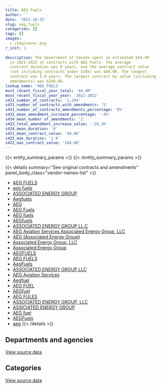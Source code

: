 ```yaml
---
title: AEG Fuels
author: ''
date: '2022-10-25'
slug: aeg_fuels
categories: []
tags: []
images:
  - /img/cover.png
r_init: |-
  
description: The Government of Canada spent an estimated $44.4M
  in 2021-2022 on contracts with AEG Fuels. The average
  contract duration was 0 years, and the average contract value
  (not including contracts under $10k) was $40.0K. The longest
  contract was 1.9 years. The largest contract by value (including
  amendments) was $248.6K.
lookup_name: 'AEG FUELS'
most_recent_fiscal_year_total: '44.4M'
most_recent_fiscal_year_year: '2021-2022'
s431_number_of_contracts: '1,294'
s431_number_of_contracts_with_amendments: '5'
s431_number_of_contracts_amendments_percentage: '0%'
s432_mean_amendment_increase_percentage: '-4%'
s434_mean_number_of_amendments: '1'
s433_total_amendment_increase_value: '-26.2K'
s424_mean_duration: '0'
s421_mean_contract_value: '40.0K'
s425_max_duration: '1.9'
s422_max_contract_value: '248.6K'
---
```


<script src="/rmarkdown-libs/htmlwidgets/htmlwidgets.js"></script>
<link href="/rmarkdown-libs/datatables-css/datatables-crosstalk.css" rel="stylesheet" />
<script src="/rmarkdown-libs/datatables-binding/datatables.js"></script>
<script src="/rmarkdown-libs/jquery/jquery-3.6.0.min.js"></script>
<link href="/rmarkdown-libs/dt-core-bootstrap/css/dataTables.bootstrap.min.css" rel="stylesheet" />
<link href="/rmarkdown-libs/dt-core-bootstrap/css/dataTables.bootstrap.extra.css" rel="stylesheet" />
<script src="/rmarkdown-libs/dt-core-bootstrap/js/jquery.dataTables.min.js"></script>
<script src="/rmarkdown-libs/dt-core-bootstrap/js/dataTables.bootstrap.min.js"></script>
<link href="/rmarkdown-libs/crosstalk/css/crosstalk.min.css" rel="stylesheet" />
<script src="/rmarkdown-libs/crosstalk/js/crosstalk.min.js"></script>
<script src="/rmarkdown-libs/htmlwidgets/htmlwidgets.js"></script>
<link href="/rmarkdown-libs/datatables-css/datatables-crosstalk.css" rel="stylesheet" />
<script src="/rmarkdown-libs/datatables-binding/datatables.js"></script>
<script src="/rmarkdown-libs/jquery/jquery-3.6.0.min.js"></script>
<link href="/rmarkdown-libs/dt-core-bootstrap/css/dataTables.bootstrap.min.css" rel="stylesheet" />
<link href="/rmarkdown-libs/dt-core-bootstrap/css/dataTables.bootstrap.extra.css" rel="stylesheet" />
<script src="/rmarkdown-libs/dt-core-bootstrap/js/jquery.dataTables.min.js"></script>
<script src="/rmarkdown-libs/dt-core-bootstrap/js/dataTables.bootstrap.min.js"></script>
<link href="/rmarkdown-libs/crosstalk/css/crosstalk.min.css" rel="stylesheet" />
<script src="/rmarkdown-libs/crosstalk/js/crosstalk.min.js"></script>

{{< entity_summary_params >}}
{{< /entity_summary_params >}}

{{< details summary="See original contracts and amendments" panel_body_class="vendor-names-list" >}}
- [AEG FUELS](https://search.open.canada.ca/en/ct/?sort=contract_value_f%20desc&page=1&search_text=%22AEG%20FUELS%22)
- [aeg fuels](https://search.open.canada.ca/en/ct/?sort=contract_value_f%20desc&page=1&search_text=%22aeg%20fuels%22)
- [ASSOCIATED ENERGY GROUP](https://search.open.canada.ca/en/ct/?sort=contract_value_f%20desc&page=1&search_text=%22ASSOCIATED%20ENERGY%20GROUP%22)
- [Aegfuels](https://search.open.canada.ca/en/ct/?sort=contract_value_f%20desc&page=1&search_text=%22Aegfuels%22)
- [AEG](https://search.open.canada.ca/en/ct/?sort=contract_value_f%20desc&page=1&search_text=%22AEG%22)
- [AEG Fuels](https://search.open.canada.ca/en/ct/?sort=contract_value_f%20desc&page=1&search_text=%22AEG%20Fuels%22)
- [AEG fuels](https://search.open.canada.ca/en/ct/?sort=contract_value_f%20desc&page=1&search_text=%22AEG%20fuels%22)
- [AEGfuels](https://search.open.canada.ca/en/ct/?sort=contract_value_f%20desc&page=1&search_text=%22AEGfuels%22)
- [ASSOCIATED ENERGY GROUP LL.C](https://search.open.canada.ca/en/ct/?sort=contract_value_f%20desc&page=1&search_text=%22ASSOCIATED%20ENERGY%20GROUP%20LL.C%22)
- [AEG Aviation Services Associated Energy Group, LLC](https://search.open.canada.ca/en/ct/?sort=contract_value_f%20desc&page=1&search_text=%22AEG%20Aviation%20Services%20Associated%20Energy%20Group%2c%20LLC%22)
- [AEG (Associated Energy Group)](https://search.open.canada.ca/en/ct/?sort=contract_value_f%20desc&page=1&search_text=%22AEG%20%28Associated%20Energy%20Group%29%22)
- [Associated Energy Group, LLC](https://search.open.canada.ca/en/ct/?sort=contract_value_f%20desc&page=1&search_text=%22Associated%20Energy%20Group%2c%20LLC%22)
- [Associated Energy Group](https://search.open.canada.ca/en/ct/?sort=contract_value_f%20desc&page=1&search_text=%22Associated%20Energy%20Group%22)
- [AEGFUELS](https://search.open.canada.ca/en/ct/?sort=contract_value_f%20desc&page=1&search_text=%22AEGFUELS%22)
- [AEG FUELS](https://search.open.canada.ca/en/ct/?sort=contract_value_f%20desc&page=1&search_text=%22AEG%20%20FUELS%22)
- [AegFuels](https://search.open.canada.ca/en/ct/?sort=contract_value_f%20desc&page=1&search_text=%22AegFuels%22)
- [ASSOCIATED ENERGY GROUP LLC](https://search.open.canada.ca/en/ct/?sort=contract_value_f%20desc&page=1&search_text=%22ASSOCIATED%20ENERGY%20GROUP%20LLC%22)
- [AEG Aviation Services](https://search.open.canada.ca/en/ct/?sort=contract_value_f%20desc&page=1&search_text=%22AEG%20Aviation%20Services%22)
- [Aegfuel](https://search.open.canada.ca/en/ct/?sort=contract_value_f%20desc&page=1&search_text=%22Aegfuel%22)
- [AEG FUEL](https://search.open.canada.ca/en/ct/?sort=contract_value_f%20desc&page=1&search_text=%22AEG%20FUEL%22)
- [AEGfuel](https://search.open.canada.ca/en/ct/?sort=contract_value_f%20desc&page=1&search_text=%22AEGfuel%22)
- [AEG FULES](https://search.open.canada.ca/en/ct/?sort=contract_value_f%20desc&page=1&search_text=%22AEG%20FULES%22)
- [ASSOCIATED ENERGY GROUP, LLC](https://search.open.canada.ca/en/ct/?sort=contract_value_f%20desc&page=1&search_text=%22ASSOCIATED%20ENERGY%20GROUP%2c%20LLC%22)
- [ASSICIATED ENERGY GROUP](https://search.open.canada.ca/en/ct/?sort=contract_value_f%20desc&page=1&search_text=%22ASSICIATED%20ENERGY%20GROUP%22)
- [AEG fuel](https://search.open.canada.ca/en/ct/?sort=contract_value_f%20desc&page=1&search_text=%22AEG%20fuel%22)
- [AEGFuels](https://search.open.canada.ca/en/ct/?sort=contract_value_f%20desc&page=1&search_text=%22AEGFuels%22)
- [aeg](https://search.open.canada.ca/en/ct/?sort=contract_value_f%20desc&page=1&search_text=%22aeg%22)
{{< /details >}}

## Departments and agencies

<div id="htmlwidget-1" style="width:100%;height:auto;" class="datatables html-widget"></div>
<script type="application/json" data-for="htmlwidget-1">{"x":{"style":"bootstrap","filter":"none","vertical":false,"data":[["<a href=\"/departments/dnd-mdn/\">National Defence<\/a>","<a href=\"/departments/rcmp-grc/\">Royal Canadian Mounted Police<\/a>"],[190035.1,null],[4080337.9,null],[32232519.86,43286.36],[44320788.6,59174.24]],"container":"<table class=\"table table-striped table-hover row-border order-column display\">\n  <thead>\n    <tr>\n      <th>Department<\/th>\n      <th>2018-2019<\/th>\n      <th>2019-2020<\/th>\n      <th>2020-2021<\/th>\n      <th>2021-2022<\/th>\n    <\/tr>\n  <\/thead>\n<\/table>","options":{"order":[[4,"desc"]],"pageLength":10,"autoWidth":true,"columnDefs":[{"targets":1,"render":"function(data, type, row, meta) {\n    return type !== 'display' ? data : DTWidget.formatCurrency(data, \"$\", 2, 3, \",\", \".\", true, null);\n  }"},{"targets":2,"render":"function(data, type, row, meta) {\n    return type !== 'display' ? data : DTWidget.formatCurrency(data, \"$\", 2, 3, \",\", \".\", true, null);\n  }"},{"targets":3,"render":"function(data, type, row, meta) {\n    return type !== 'display' ? data : DTWidget.formatCurrency(data, \"$\", 2, 3, \",\", \".\", true, null);\n  }"},{"targets":4,"render":"function(data, type, row, meta) {\n    return type !== 'display' ? data : DTWidget.formatCurrency(data, \"$\", 2, 3, \",\", \".\", true, null);\n  }"},{"width":"16%","targets":[1,2,3,4]},{"className":"dt-right","targets":[1,2,3,4]}],"orderClasses":false}},"evals":["options.columnDefs.0.render","options.columnDefs.1.render","options.columnDefs.2.render","options.columnDefs.3.render"],"jsHooks":[]}</script>
<p class="text-right">
<a href="https://github.com/GoC-Spending/contracts-data/tree/main/data/out/vendors/aeg_fuels/summary_by_fiscal_year_by_department.csv" class="source-data-link btn btn-link">View source data</a>
</p>

## Categories

<div id="htmlwidget-2" style="width:100%;height:auto;" class="datatables html-widget"></div>
<script type="application/json" data-for="htmlwidget-2">{"x":{"style":"bootstrap","filter":"none","vertical":false,"data":[["<a href=\"/categories/other/\">(Other)<\/a>","<a href=\"/categories/office_management/\">Office management<\/a>","<a href=\"/categories/defence/\">Defence<\/a>","<a href=\"/categories/transportation_and_logistics/\">Transportation and logistics<\/a>","<a href=\"/categories/industrial_products_and_services/\">Industrial products and services<\/a>"],[null,null,190035.1,null,null],[null,null,4080337.9,null,null],[null,53133.02,32179386.84,43286.36,null],[112783.42,null,44151519.64,59174.24,56485.54]],"container":"<table class=\"table table-striped table-hover row-border order-column display\">\n  <thead>\n    <tr>\n      <th>Category<\/th>\n      <th>2018-2019<\/th>\n      <th>2019-2020<\/th>\n      <th>2020-2021<\/th>\n      <th>2021-2022<\/th>\n    <\/tr>\n  <\/thead>\n<\/table>","options":{"order":[[4,"desc"]],"dom":"t","pageLength":30,"autoWidth":true,"columnDefs":[{"targets":1,"render":"function(data, type, row, meta) {\n    return type !== 'display' ? data : DTWidget.formatCurrency(data, \"$\", 2, 3, \",\", \".\", true, null);\n  }"},{"targets":2,"render":"function(data, type, row, meta) {\n    return type !== 'display' ? data : DTWidget.formatCurrency(data, \"$\", 2, 3, \",\", \".\", true, null);\n  }"},{"targets":3,"render":"function(data, type, row, meta) {\n    return type !== 'display' ? data : DTWidget.formatCurrency(data, \"$\", 2, 3, \",\", \".\", true, null);\n  }"},{"targets":4,"render":"function(data, type, row, meta) {\n    return type !== 'display' ? data : DTWidget.formatCurrency(data, \"$\", 2, 3, \",\", \".\", true, null);\n  }"},{"width":"16%","targets":[1,2,3,4]},{"className":"dt-right","targets":[1,2,3,4]}],"orderClasses":false,"lengthMenu":[10,25,30,50,100]}},"evals":["options.columnDefs.0.render","options.columnDefs.1.render","options.columnDefs.2.render","options.columnDefs.3.render"],"jsHooks":[]}</script>
<p class="text-right">
<a href="https://github.com/GoC-Spending/contracts-data/tree/main/data/out/vendors/aeg_fuels/summary_by_fiscal_year_by_category.csv" class="source-data-link btn btn-link">View source data</a>
</p>
